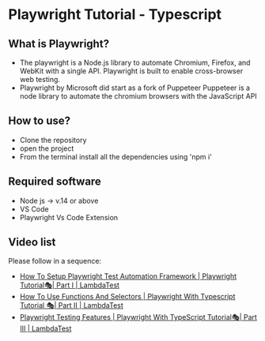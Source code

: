 # Playwright Tutorial - Typescript

## What is Playwright?
- The playwright is a Node.js library to automate Chromium, Firefox, and WebKit with a single API. Playwright is built to enable cross-browser web testing.
- Playwright by Microsoft did start as a fork of Puppeteer Puppeteer is a node library to automate the chromium browsers with the JavaScript API
## How to use?
- Clone the repository
- open the project
- From the terminal install all the dependencies using 'npm i'

## Required software
- Node js -> v.14 or above
- VS Code
- Playwright Vs Code Extension

## Video list
Please follow in a sequence:

- [How To Setup Playwright Test Automation Framework | Playwright Tutorial🎭| Part I | LambdaTest](https://youtu.be/06HIhFcpBDo)
- [How To Use Functions And Selectors | Playwright With Typescript Tutorial 🎭| Part II | LambdaTest](https://youtu.be/UWeXnulWfJs)
- [Playwright Testing Features | Playwright With TypeScript Tutorial🎭| Part III | LambdaTest](https://youtu.be/1INdYpaXqLE)